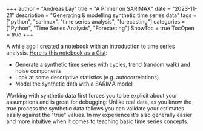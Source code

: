 +++
author = "Andreas  Lay"
title = "A Primer on SARIMAX"
date = "2023-11-21"
description = "Generating & modelling synthetic time series data"
tags = ["python", "sarimax", "time series analysis", "forecasting"]
categories = ["Python", "Time Series Analysis", "Forecasting"]
ShowToc = true
TocOpen = true
+++

A while ago I created a notebook with an introduction to time series analysis. [Here is this notebook as a Gist](https://gist.github.com/layandreas/6e47f069418e9f21b9ed7d8e31c6310b):

- Generate a synthetic time series with cycles, trend (random walk) and noise components
- Look at some descriptive statistics (e.g. autocorrelations)
- Model the synthetic data with a SARIMA model

Working with synthetic data first forces you to be explicit about your assumptions and is great for debugging: Unlike real data, as you know the true process the synthetic data follows you can validate your estimates easily against the "true" values. In my experience it's also generally easier and more intuitive when it comes to teaching basic time series concepts.
